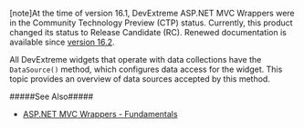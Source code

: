 [note]At the time of version 16.1, DevExtreme ASP.NET MVC Wrappers were in the Community Technology Preview (CTP) status. Currently, this product changed its status to Release Candidate (RC). Renewed documentation is available since [version 16.2](/Documentation/16_2/Guide/ASP.NET_MVC_Wrappers/Data_Binding/).

All DevExtreme widgets that operate with data collections have the `DataSource()` method, which configures data access for the widget. This topic provides an overview of data sources accepted by this method.

#####See Also#####
- [ASP.NET MVC Wrappers - Fundamentals](/concepts/35%20ASP.NET%20MVC%20Wrappers/20%20Fundamentals '/Documentation/Guide/ASP.NET_MVC_Wrappers/Fundamentals/')